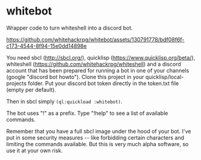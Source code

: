 # whitebot
Wrapper code to turn whiteshell into a discord bot.

https://github.com/whitehackrpg/whitebot/assets/130791778/bdf08f6f-c173-4544-8f94-15e0dd14898e

You need sbcl (http://sbcl.org/), quicklisp (https://www.quicklisp.org/beta/), whiteshell (https://github.com/whitehackrpg/whiteshell) and a discord account that has been prepared for running a bot in one of your channels (google "discord bot howto"). Clone this project in your quicklisp/local-projects folder. Put your discord bot token directly in the token.txt file (empty per default). 

Then in sbcl simply `(ql:quickload :whitebot)`.

The bot uses "!" as a prefix. Type "!help" to see a list of available commands.

Remember that you have a full sbcl image under the hood of your bot. I've put in some security measures -- like forbidding certain characters and limiting the commands available. But this is very much alpha software, so use it at your own risk.
